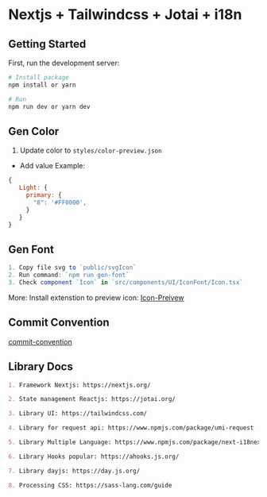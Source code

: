 # Nextjs + Tailwindcss + Jotai + i18n

## Getting Started

First, run the development server:

```bash
# Install package
npm install or yarn

# Run
npm run dev or yarn dev
```

## Gen Color

1. Update color to `styles/color-preview.json`

- Add value
  Example:

```js
{
   Light: {
     primary: {
       "8": '#FF0000',
     }
   }
}
```

## Gen Font

```js
1. Copy file svg to `public/svgIcon`
2. Run command: `npm run gen-font`
3. Check component `Icon` in `src/components/UI/IconFont/Icon.tsx`
```

More: Install extenstion to preview icon: [Icon-Preivew](https://marketplace.visualstudio.com/items?itemName=hunghg255.iconify-preview)

## Commit Convention

[commit-convention](.github/commit-convention.md)

## Library Docs

```md
1. Framework Nextjs: https://nextjs.org/

2. State management Reactjs: https://jotai.org/

3. Library UI: https://tailwindcss.com/

4. Library for request api: https://www.npmjs.com/package/umi-request

5. Library Multiple Language: https://www.npmjs.com/package/next-i18next

6. Library Hooks popular: https://ahooks.js.org/

7. Library dayjs: https://day.js.org/

8. Processing CSS: https://sass-lang.com/guide
```
